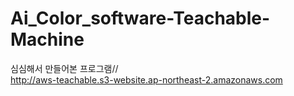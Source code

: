 # Ai_Color_software-Teachable-Machine
심심해서 만들어본 프로그램//<br>
http://aws-teachable.s3-website.ap-northeast-2.amazonaws.com
